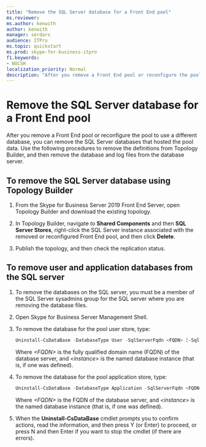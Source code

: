 ```yaml
---
title: "Remove the SQL Server database for a Front End pool"
ms.reviewer: 
ms.author: kenwith
author: kenwith
manager: serdars
audience: ITPro
ms.topic: quickstart
ms.prod: skype-for-business-itpro
f1.keywords:
- NOCSH
localization_priority: Normal
description: "After you remove a Front End pool or reconfigure the pool to use a different database, you can remove the SQL Server databases that hosted the pool data. Use the following procedures to remove the definitions from Topology Builder, and then remove the database and log files from the database server."
---
```


# Remove the SQL Server database for a Front End pool

After you remove a Front End pool or reconfigure the pool to use a different database, you can remove the SQL Server databases that hosted the pool data. Use the following procedures to remove the definitions from Topology Builder, and then remove the database and log files from the database server.
  
## To remove the SQL Server database using Topology Builder

1. From the Skype for Business Server 2019 Front End Server, open Topology Builder and download the existing topology. 
    
2. In Topology Builder, navigate to **Shared Components** and then **SQL Server Stores**, right-click the SQL Server instance associated with the removed or reconfigured Front End pool, and then click **Delete**.
    
3. Publish the topology, and then check the replication status. 
    
## To remove user and application databases from the SQL server

1. To remove the databases on the SQL server, you must be a member of the SQL Server sysadmins group for the SQL server where you are removing the database files. 
    
2. Open Skype for Business Server Management Shell.
    
3. To remove the database for the pool user store, type:
    
   ```PowerShell
   Uninstall-CsDataBase -DatabaseType User -SqlServerFqdn <FQDN> [-SqlInstanceName <instance>]
   ```

    Where  _\<FQDN\>_ is the fully qualified domain name (FQDN) of the database server, and  _\<instance\>_ is the named database instance (that is, if one was defined). 
    
4. To remove the database for the pool application store, type:
    
   ```PowerShell
   Uninstall-CsDataBase -DatabaseType Application -SqlServerFqdn <FQDN> [-SqlInstanceName <instance>]
   ```

    Where  _\<FQDN\>_ is the FQDN of the database server, and  _\<instance\>_ is the named database instance (that is, if one was defined). 
    
5. When the **Uninstall-CsDataBase** cmdlet prompts you to confirm actions, read the information, and then press Y (or Enter) to proceed, or press N and then Enter if you want to stop the cmdlet (if there are errors). 
    

